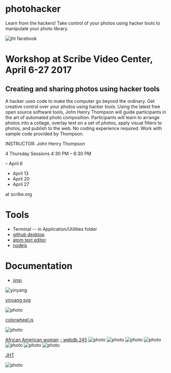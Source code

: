 # photohacker
Learn from the hackers! Take control of your photos using hacker tools to manipulate your photo library.

![jht facebook](a-/img/facebook.png)

# Workshop at Scribe Video Center, April 6-27 2017
## Creating and sharing photos using hacker tools
A hacker uses code to make the computer go beyond the ordinary. Get creative control over your photos using hacker tools. Using the latest free open source software tools, John Henry Thompson will guide participants in the art of automated photo composition. Participants will learn to arrange photos into a collage, overlay text on a set of photos, apply visual filters to photos, and publish to the web. No coding experience required. Work with sample code provided by Thompson.

INSTRUCTOR: John Henry Thompson

4 Thursday Sessions 4:30 PM – 6:30 PM

– April 6
- April 13
- April 20
- April 27  

at scribe.org

# Tools
- Terminal -- in Application/Utilities folder
- [github desktop](https://desktop.github.com)
- [atom text editor](https://atom.io)
- [nodejs](https://nodejs.org/en/download/)

# Documentation
- [jimp](https://www.npmjs.com/package/jimp)

![yinyang](a-/img/15-svg-yinyang.png)

[yinyang svg](a-/svg/15-svg-yinyang.html)

![photo](a-/img/0colorwheel.png)

[colorwheel.js](https://github.com/ariya/phantomjs/blob/master/examples/colorwheel.js)

![photo](a-/img/245-cu.png)

[African American woman](http://www.loc.gov/pictures/collection/anedub/item/99472067/)
[ - webdb 245](http://metadeepmix.com/webdb/webdb/)
![photo](a-/img/245-cu-mix.png)
![photo](a-/img/245-cu-poster.png)
![photo](a-/img/245-cu-RESIZE_BILINEAR.png)
![photo](a-/img/245-cu-RESIZE_NEAREST_NEIGHBOR.png)
![photo](a-/img/245-cu-svg-colorized.png)
![photo](a-/img/245-full.jpg)
![photo](a-/img/jht-half-color-port.png)

[JHT](http://www.johnhenrythompson.com/home/bio)

![photo](a-/img/jht-half-color.png)
